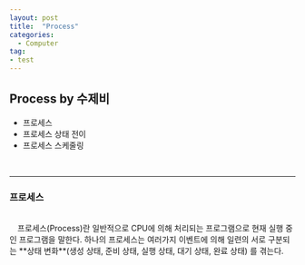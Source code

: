 ```yaml
---
layout: post
title:  "Process"
categories:
  - Computer
tag:
- test 
---
```


## Process by 수제비

* 프로세스 
* 프로세스 상태 전이 
* 프로세스 스케줄링 
<br>

<hr>

### 프로세스
<br>
　프로세스(Process)란 일반적으로 CPU에 의해 처리되는 프로그램으로 현재 실행 중인 프로그램을 말한다. 하나의 프로세스는 여러가지 이벤트에 의해 일련의 서로 구분되는 **상태 변화**(생성 상태, 준비 상태, 실행 상태, 대기 상태, 완료 상태) 를 겪는다.